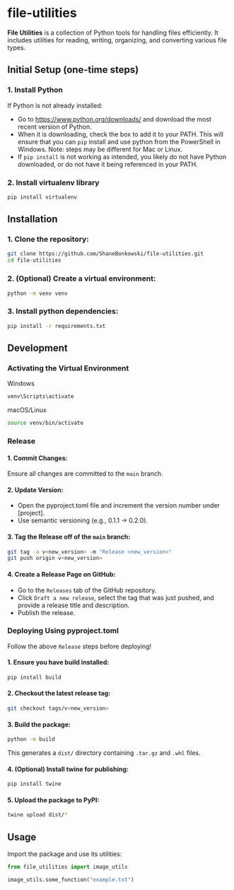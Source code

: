 # file-utilities

**File Utilities** is a collection of Python tools for handling files efficiently. It includes utilities for reading, writing, organizing, and converting various file types.

## Initial Setup (one-time steps)

### 1. Install Python

If Python is not already installed:

- Go to https://www.python.org/downloads/ and download the most recent version of Python.
- When it is downloading, check the box to add it to your PATH. This will ensure that you can `pip` install and use python from the PowerShell in Windows. Note: steps may be different for Mac or Linux.
- If `pip install` is not working as intended, you likely do not have Python downloaded, or do not have it being referenced in your PATH.

### 2. Install virtualenv library

```bash
pip install virtualenv
```

## Installation

### 1. Clone the repository:

```bash
git clone https://github.com/ShaneBonkowski/file-utilities.git
cd file-utilities
```

### 2. (Optional) Create a virtual environment:

```bash
python -m venv venv
```

### 3. Install python dependencies:

```bash
pip install -r requirements.txt
```

## Development

### Activating the Virtual Environment

Windows

```bash
venv\Scripts\activate
```

macOS/Linux

```bash
source venv/bin/activate
```

### Release

#### 1. Commit Changes:

Ensure all changes are committed to the `main` branch.

#### 2. Update Version:

- Open the pyproject.toml file and increment the version number under [project].
- Use semantic versioning (e.g., 0.1.1 → 0.2.0).

#### 3. Tag the Release off of the `main` branch:

```bash
git tag -a v<new_version> -m "Release <new_version>"
git push origin v<new_version>
```

#### 4. Create a Release Page on GitHub:

- Go to the `Releases` tab of the GitHub repository.
- Click `Draft a new release`, select the tag that was just pushed, and provide a release title and description.
- Publish the release.

### Deploying Using pyproject.toml

Follow the above `Release` steps before deploying!

#### 1. Ensure you have build installed:

```bash
pip install build
```

#### 2. Checkout the latest release tag:

```bash
git checkout tags/v<new_version>
```

#### 3. Build the package:

```bash
python -m build
```

This generates a `dist/` directory containing `.tar.gz` and `.whl` files.

#### 4. (Optional) Install twine for publishing:

```bash
pip install twine
```

#### 5. Upload the package to PyPI:

```bash
twine upload dist/*
```

## Usage

Import the package and use its utilities:

```python
from file_utilities import image_utils

image_utils.some_function("example.txt")
```
